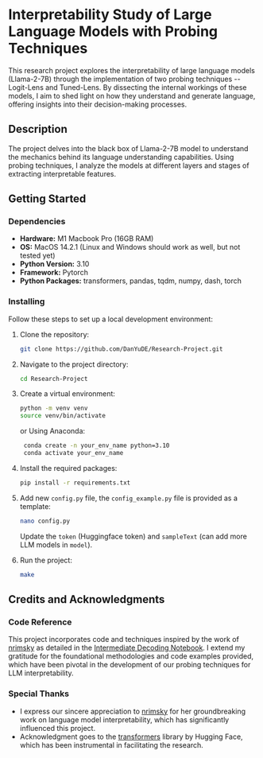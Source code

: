 # Interpretability Study of Large Language Models with Probing Techniques

This research project explores the interpretability of large language models (Llama-2-7B) 
through the implementation of two probing techniques -- Logit-Lens and Tuned-Lens. By dissecting 
the internal workings of these models, I aim to shed light on how they understand and generate 
language, offering insights into their decision-making processes.

## Description

The project delves into the black box of Llama-2-7B model to understand the mechanics 
behind its language understanding capabilities. Using probing techniques, 
I analyze the models at different layers and stages of extracting interpretable features. 

## Getting Started

### Dependencies

- **Hardware:** M1 Macbook Pro (16GB RAM)
- **OS:** MacOS 14.2.1 (Linux and Windows should work as well, but not tested yet)
- **Python Version:** 3.10
- **Framework:** Pytorch
- **Python Packages:** transformers, pandas, tqdm, numpy, dash, torch

### Installing

Follow these steps to set up a local development environment:

1. Clone the repository:
    ```bash
    git clone https://github.com/DanYuDE/Research-Project.git
    ```
2. Navigate to the project directory:
    ```bash
    cd Research-Project
    ```
3. Create a virtual environment:
    ```bash
    python -m venv venv
    source venv/bin/activate
    ```
   or Using Anaconda:
   ```bash
    conda create -n your_env_name python=3.10
    conda activate your_env_name
    ```
4. Install the required packages:
    ```bash
    pip install -r requirements.txt
    ```
5. Add new `config.py` file, the `config_example.py` file is provided as a template:
    ```bash
    nano config.py
    ```
    Update the `token` (Huggingface token) and `sampleText` (can add more LLM models in `model`).

6. Run the project:
    ```bash
    make
    ```

## Credits and Acknowledgments

### Code Reference

This project incorporates code and techniques inspired by the work of [nrimsky](https://github.com/nrimsky) as detailed in the [Intermediate Decoding Notebook](https://github.com/nrimsky/LM-exp/blob/main/intermediate_decoding/intermediate_decoding.ipynb). I extend my gratitude for the foundational methodologies and code examples provided, which have been pivotal in the development of our probing techniques for LLM interpretability.

### Special Thanks

- I express our sincere appreciation to [nrimsky](https://github.com/nrimsky) for her groundbreaking work on language model interpretability, which has significantly influenced this project.
- Acknowledgment goes to the [transformers](https://github.com/huggingface/transformers) library by Hugging Face, which has been instrumental in facilitating the research.

